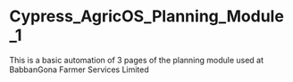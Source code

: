 # Cypress_AgricOS_Planning_Module_1

This is a basic automation of 3 pages of the planning module used at BabbanGona Farmer Services Limited
